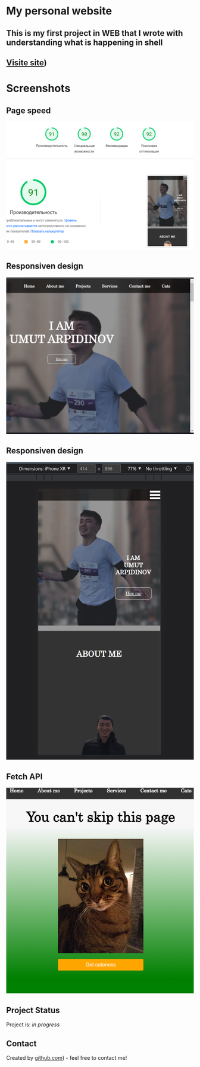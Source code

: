 # My personal website
## This is my first project in WEB  that I wrote with understanding what is happening in shell
## [Visite site](https://umut-arpidinov.github.io/Web_Final_Project/))
# Screenshots

## Page speed
![Apply](screens/capacity.png)

## Responsiven design
![Apply](screens/responsive.png)
## Responsiven design
![Apply](screens/responsive.prove.png)

## Fetch API
![Apply](screens/fetchapi.png)

## Project Status
Project is: _in progress_ 




## Contact
Created by [github.com](https://github.com/Umut-Arpidinov)) - feel free to contact me!

